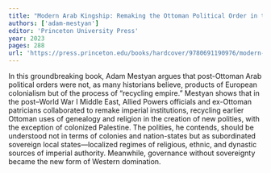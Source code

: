 ```yaml
---
title: "Modern Arab Kingship: Remaking the Ottoman Political Order in the Interwar Middle East"
authors: ['adam-mestyan']
editor: 'Princeton University Press'
year: 2023
pages: 288
url: 'https://press.princeton.edu/books/hardcover/9780691190976/modern-arab-kingship'
---
```

In this groundbreaking book, Adam Mestyan argues that post-Ottoman Arab political orders were not, as many historians believe, products of European colonialism but of the process of “recycling empire.” Mestyan shows that in the post–World War I Middle East, Allied Powers officials and ex-Ottoman patricians collaborated to remake imperial institutions, recycling earlier Ottoman uses of genealogy and religion in the creation of new polities, with the exception of colonized Palestine. The polities, he contends, should be understood not in terms of colonies and nation-states but as subordinated sovereign local states—localized regimes of religious, ethnic, and dynastic sources of imperial authority. Meanwhile, governance without sovereignty became the new form of Western domination.
